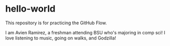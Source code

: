# hello-world
This repository is for practicing the GitHub Flow.

I am Avien Ramirez, a freshman attending BSU who's majoring in comp sci! I love listening to music, going on walks, and Godzilla! 
